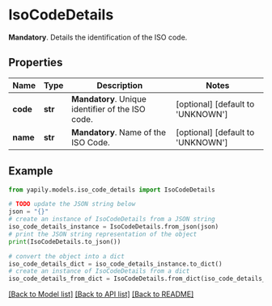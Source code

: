# IsoCodeDetails

__Mandatory__. Details the identification of the ISO code.

## Properties

Name | Type | Description | Notes
------------ | ------------- | ------------- | -------------
**code** | **str** | __Mandatory__. Unique identifier of the ISO code. | [optional] [default to 'UNKNOWN']
**name** | **str** | __Mandatory__. Name of the ISO Code. | [optional] [default to 'UNKNOWN']

## Example

```python
from yapily.models.iso_code_details import IsoCodeDetails

# TODO update the JSON string below
json = "{}"
# create an instance of IsoCodeDetails from a JSON string
iso_code_details_instance = IsoCodeDetails.from_json(json)
# print the JSON string representation of the object
print(IsoCodeDetails.to_json())

# convert the object into a dict
iso_code_details_dict = iso_code_details_instance.to_dict()
# create an instance of IsoCodeDetails from a dict
iso_code_details_from_dict = IsoCodeDetails.from_dict(iso_code_details_dict)
```
[[Back to Model list]](../README.md#documentation-for-models) [[Back to API list]](../README.md#documentation-for-api-endpoints) [[Back to README]](../README.md)


